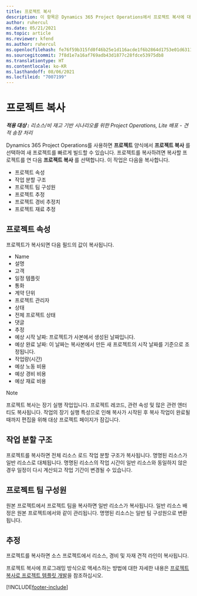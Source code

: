 ```yaml
---
title: 프로젝트 복사
description: 이 항목은 Dynamics 365 Project Operations에서 프로젝트 복사에 대한 정보를 제공합니다.
author: ruhercul
ms.date: 05/21/2021
ms.topic: article
ms.reviewer: kfend
ms.author: ruhercul
ms.openlocfilehash: fe76f59b315fd0f46b25e1d116acde1f6b2864d1753e01d6311ea93ae7d116fc
ms.sourcegitcommit: 7f8d1e7a16af769adb43d1877c28fdce53975db8
ms.translationtype: HT
ms.contentlocale: ko-KR
ms.lasthandoff: 08/06/2021
ms.locfileid: "7007199"
---
```

# <a name="copy-a-project"></a>프로젝트 복사

_**적용 대상 :** 리소스/비 재고 기반 시나리오를 위한 Project Operations, Lite 배포 - 견적 송장 처리_

Dynamics 365 Project Operations를 사용하면 **프로젝트** 양식에서 **프로젝트 복사** 를 선택하여 새 프로젝트를 빠르게 빌드할 수 있습니다. 프로젝트를 복사하려면 복사할 프로젝트를 연 다음 **프로젝트 복사** 를 선택합니다. 이 작업은 다음을 복사합니다.

- 프로젝트 속성 
- 작업 분할 구조
- 프로젝트 팀 구성원
- 프로젝트 추정
- 프로젝트 경비 추정치
- 프로젝트 재료 추정

## <a name="project-properties"></a>프로젝트 속성

프로젝트가 복사되면 다음 필드의 값이 복사됩니다.

- Name
- 설명
- 고객
- 일정 템플릿
- 통화
- 계약 단위
- 프로젝트 관리자
- 상태
- 전체 프로젝트 상태
- 댓글
- 추정
- 예상 시작 날짜: 프로젝트가 사본에서 생성된 날짜입니다.
- 예상 완료 날짜: 이 날짜는 복사본에서 만든 새 프로젝트의 시작 날짜를 기준으로 조정됩니다.
- 작업량(시간)
- 예상 노동 비용
- 예상 경비 비용
- 예상 재료 비용

> [!NOTE]
> 프로젝트 복사는 장기 실행 작업입니다. 프로젝트 레코드, 관련 속성 및 많은 관련 엔터티도 복사됩니다. 작업의 장기 실행 특성으로 인해 복사가 시작된 후 복사 작업이 완료될 때까지 편집을 위해 대상 프로젝트 페이지가 잠깁니다.

## <a name="work-breakdown-structure"></a>작업 분할 구조

프로젝트를 복사하면 전체 리소스 로드 작업 분할 구조가 복사됩니다. 명명된 리소스가 일반 리소스로 대체됩니다. 명명된 리소스의 작업 시간이 일반 리소스와 동일하지 않은 경우 일정이 다시 계산되고 작업 기간이 변경될 수 있습니다.

## <a name="project-team-members"></a>프로젝트 팀 구성원

원본 프로젝트에서 프로젝트 팀을 복사하면 일반 리소스가 복사됩니다. 일반 리소스 배정은 원본 프로젝트에서와 같이 관리됩니다. 명명된 리소스는 일반 팀 구성원으로 변환됩니다.

## <a name="estimates"></a>추정

프로젝트를 복사하면 소스 프로젝트에서 리소스, 경비 및 자재 견적 라인이 복사됩니다. 

프로젝트 복사에 프로그래밍 방식으로 액세스하는 방법에 대한 자세한 내용은 [프로젝트 복사로 프로젝트 템플릿 개발](dev-copy-project.md)을 참조하십시오.


[!INCLUDE[footer-include](../includes/footer-banner.md)]
